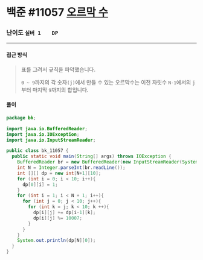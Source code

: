 # 백준 #11057 [오르막 수](https://www.acmicpc.net/problem/11057)

### 난이도 `실버 1   ` `DP` 

---

#### 접근 방식

> 표를 그려서 규칙을 파악했습니다.
>
> `0 ~ 9`까지의 각 숫자`(j)`에서 만들 수 있는 오르막수는 이전 자릿수 `N-1`에서의 `j`부터 마지막 `9`까지의 합입니다.

#### 풀이

```java
package bk;

import java.io.BufferedReader;
import java.io.IOException;
import java.io.InputStreamReader;

public class bk_11057 {
  public static void main(String[] args) throws IOException {
    BufferedReader br = new BufferedReader(new InputStreamReader(System.in));
    int N = Integer.parseInt(br.readLine());
    int [][] dp = new int[N+1][10];
    for (int i = 0; i < 10; i++){
      dp[0][i] = 1;
    }
    for (int i = 1; i < N + 1; i++){
      for (int j = 0; j < 10; j++){
        for (int k = j; k < 10; k ++){
          dp[i][j] += dp[i-1][k];
          dp[i][j] %= 10007;
        }
      }
    }
    System.out.println(dp[N][0]);
  }
}
```

